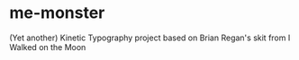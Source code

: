 me-monster
==========

(Yet another) Kinetic Typography project based on Brian Regan's skit from I Walked on the Moon
